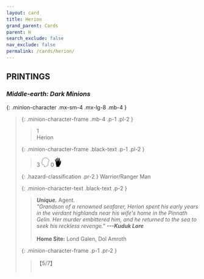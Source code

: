 ```yaml
---
layout: card
title: Herion
grand_parent: Cards
parent: H
search_exclude: false
nav_exclude: false
permalink: /cards/herion/
---
```


## PRINTINGS


### _Middle-earth: Dark Minions_

{: .minion-character .mx-sm-4 .mx-lg-8 .mb-4 }
> {: .minion-character-frame .mb-4 .p-1 .pl-2 }
> > <div class="hazard-mp">1</div>
> > <div class="card-name">Herion</div>
>
> {: .minion-character-frame .black-text .p-1 .pl-2 }
> > 3 ![](/assets/images/mind.svg) 0![](/assets/images/di.svg)
>
> {: .hazard-classification .pr-2 }
> Warrior/Ranger Man
>
> {: .minion-character-text .black-text .p-2 }
> > _**Unique.**_ Agent. <br>_"Grandson of a renowned seafarer, Herion spent his early years in the verdant highlands near his wife's home in the Pinnath Gelin. Her murder embittered him, and he returned to the sea to seek his reckless revenge."_ ***---&#65279;Kuduk Lore***  <br><br>**Home Site:** Lond Galen, Dol Amroth 
>
> {: .minion-character-frame .p-1 .pr-2 }
> > <div class="card-shield">【5/7】</div>
> > <div class="card-corruption-white">&nbsp;</div>
